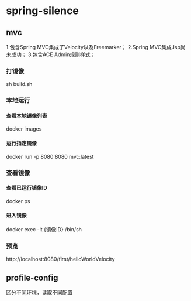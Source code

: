# spring-silence

## mvc
1.包含Spring MVC集成了Velocity以及Freemarker；
2.Spring MVC集成Jsp尚未成功；
3.包含ACE Admin规则样式；

### 打镜像
sh build.sh

### 本地运行
#### 查看本地镜像列表
docker images
#### 运行指定镜像
docker run -p 8080:8080 mvc:latest

### 查看镜像
#### 查看已运行镜像ID
docker ps
#### 进入镜像
docker exec -it {镜像ID} /bin/sh

### 预览
http://localhost:8080/first/helloWorldVelocity


## profile-config
区分不同环境，读取不同配置